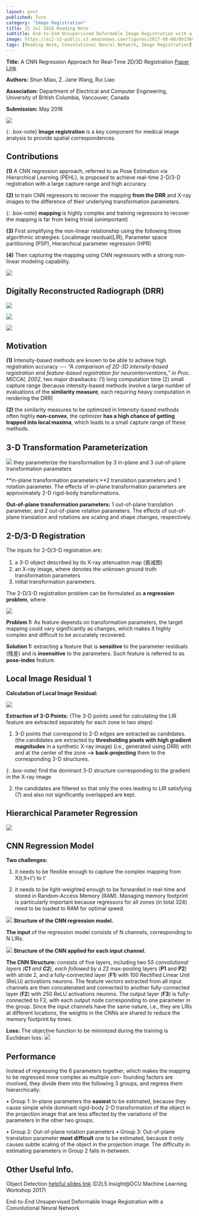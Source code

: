 ```yaml
---
layout: post
published: Ture
category: "Image Registration"
title: 25 Jul 2018 Reading Note
subtitle: End-to-End Unsupervised Deformable Image Registration with a Convolutional Neural Network
image: https://ai2-s2-public.s3.amazonaws.com/figures/2017-08-08/0b3369b950ca9b273b24a72b6023981d31b68ae2/2-Figure2-1.png
tags: [Reading Note, Convolutional Neural Network, Image Registration]
---
```


**Title:** A CNN Regression Approach for Real-Time 2D/3D Registration [Paper Link](https://ieeexplore.ieee.org/document/7393571/)

**Authors:** Shun Miao, Z. Jane Wang, Rui Liao

**Association:** Department of Electrical and Computer Engineering, University of British Columbia, Vancouver, Canada

**Submission:** May 2016

![](https://github.com/xuuuuuuchen/xuuuuuuchen.github.io/blob/master/img/2018-07-25-readnote/1.png?raw=true) 

{: .box-note}
**Image registration** is a key component for medical image analysis to provide spatial correspondences.


## Contributions

**(1)** A CNN regression approach, referred to as Pose Estimation via Hierarchical Learning (PEHL), is proposed to achieve real-time 2-D/3-D registration with a large capture range and high accuracy.

**(2)** to train CNN regressors to recover the mapping **from the DRR** and X-ray images to the difference of their underlying transformation parameters. 

{: .box-note}
**mapping** is highly complex and training regressors to recover the mapping is far from being trivial (unimportant)

**(3)** First simplifying the non-linear relationship using the following three algorithmic strategies: Localimage residual(LIR), Parameter space partitioning (PSP), Hierarchical parameter regression (HPR)

**(4)** Then capturing the mapping using CNN regressors with a strong non-linear modeling capability.



![](https://ars.els-cdn.com/content/image/3-s2.0-B978012810408800016X-gr001.jpg) 

## Digitally Reconstructed Radiograph (DRR)

![](https://media.springernature.com/lw785/springer-static/image/art%3A10.1186%2Fs12938-017-0353-8/MediaObjects/12938_2017_353_Fig1_HTML.gif) 

![](https://image.slidesharecdn.com/presentation-100511175011-phpapp02/95/generation-of-planar-radiographs-from-3d-anatomical-models-using-the-gpu-3-728.jpg?cb=1273601116) 

![](https://image.slidesharecdn.com/presentation-100714114159-phpapp01/95/generation-of-planar-radiographs-from-3d-anatomical-models-using-the-gpu-6-728.jpg?cb=1279107927) 


## Motivation

**(1)** Intensity-based methods are known to be able to achieve high registration accuracy 
--- *“A comparison of 2D-3D intensity-based registration and feature-based registration for neurointerventions,” in Proc. MICCAI, 2002*,
two major drawbacks: (1) long computation time (2) small capture range (because intensity-based methods involve a large number of evaluations of the **similarity measure**, each requiring heavy computation in rendering the DRR)

**(2)** the similarity measures to be optimized in Intensity-based methods often highly **non-convex**, the optimizer **has a high chance of getting trapped into local maxima**, which leads to a small capture range of these methods.

## 3-D Transformation Parameterization

![](https://ai2-s2-public.s3.amazonaws.com/figures/2017-08-08/0b3369b950ca9b273b24a72b6023981d31b68ae2/2-Figure1-1.png) 
they parameterize the transformation by 3 in-plane and 3 out-of-plane transformation parameters

**in-plane transformation parameters:**2 translation parameters and 1 rotation parameter. 
The effects of in-plane transformation parameters are approximately 2-D rigid-body transformations. 

**Out-of-plane transformation parameters:**  1 out-of-plane translation parameter,
and 2 out-of-plane rotation parameters. 
The effects of out-of-plane translation and rotations are scaling and shape changes, respectively.


## 2-D/3-D Registration

The inputs for 2-D/3-D registration are:

1. a 3-D object described by its X-ray attenuation map (衰减图)
2. an X-ray image, where denotes the unknown ground truth transformation parameters
3. initial transformation parameters. 

The 2-D/3-D registration problem can be formulated as **a regression problem**, where:

![](https://github.com/xuuuuuuchen/xuuuuuuchen.github.io/blob/master/img/2018-07-23-readnote/1.png?raw=true) 


**Problem 1:** As feature depends on transformation parameters, the target mapping could vary significantly as changes, which makes it highly complex and difficult to be accurately recovered.

**Solution 1:** extracting a feature that is **sensitive** to the parameter residuals (残差) and is **insensitive** to the parameters. Such feature is referred to as **pose-index** feature.

## Local Image Residual 1

**Calculation of Local Image Residual:**

![](https://github.com/xuuuuuuchen/xuuuuuuchen.github.io/blob/master/img/2018-07-23-readnote/2.png?raw=true) 

**Extraction of 3-D Points:** (The 3-D points used for calculating the LIR feature are extracted separately for each zone in two steps)

1. 3-D points that correspond to 2-D edges are extracted as candidates. (the candidates are extracted by **thresholding pixels with high gradient magnitudes** in a synthetic X-ray image) (i.e., generated using DRR) with and at the center of the zone **-->** **back-projecting** them to the corresponding 3-D structures.

{: .box-note}
find the dominant 3-D structure corresponding to the gradient in the X-ray image

2. the candidates are filtered so that only the ones leading to LIR satisfying (7) and also not significantly overlapped are kept.

## Hierarchical Parameter Regression

![](https://github.com/xuuuuuuchen/xuuuuuuchen.github.io/blob/master/img/2018-07-23-readnote/3.png?raw=true) 

## CNN Regression Model

**Two challenges:**
1. it needs to be flexible enough to capture the complex mapping from X(t,It+t') to t'

2. it needs to be light-weighted enough to be forwarded in real-time and stored in Random-Access Memory (RAM). Managing memory footprint is particularly important because regressors for all zones (in total 324) need to be loaded to RAM for optimal speed.

![](https://encrypted-tbn0.gstatic.com/images?q=tbn:ANd9GcQjIBigksQ2lH6db1XmzQHkP7IIOuQEyUFbPFnaNLw4Z1IKRpvWoQ) 
**Structure of the CNN regression model.**

**The input** of the regression model consists of N channels, corresponding to N LIRs.


![](https://encrypted-tbn0.gstatic.com/images?q=tbn:ANd9GcRs0jrJxsEr4woOFZi6ACLBQy_SuuZC9y98phBOgcTrdH0dG65krA) 
**Structure of the CNN applied for each input channel.**

**The CNN Structure:** consists of five layers, including two 5*5 convolutional layers (**C1** and **C2**), each followed by a 2*2 max-pooling layers (**P1** and **P2**) with stride 2, and a fully-connected layer (**F1**) with 100 Rectified Linear Unit (ReLU) activations neurons. The feature vectors extracted from all input channels are then concatenated and connected to another fully-connected layer (**F2**) with 250 ReLU activations neurons. The output layer (**F3**) is fully-connected to F2, with each output node corresponding to one parameter in the group. Since the input channels have the same nature, i.e., they are LIRs at different locations, the weights in the CNNs are shared to reduce the memory footprint by
times.

**Loss:** The objective function to be minimized during the training is Euclidean loss:
![](https://github.com/xuuuuuuchen/xuuuuuuchen.github.io/blob/master/img/2018-07-23-readnote/4.png?raw=true) 

## Performance

Instead of regressing the 6 parameters together, which makes the mapping to be regressed more complex as multiple con- founding factors are involved, they divide them into the following 3 groups, and regress them hierarchically: 

• Group 1: In-plane parameters
the **easiest** to be estimated, because they cause simple while dominant rigid-body 2-D transformation of the object in the projection image that are less affected by the variations of the parameters in the other two groups. 

• Group 2: Out-of-plane rotation parameters
• Group 3: Out-of-plane translation parameter
**most difficult** one to be estimated, because it only causes subtle scaling of the object in the projection image. The difficulty in estimating parameters in Group 2 falls in-between.

## Other Useful Info.

Object Detection [helpful slides link](https://www.slideshare.net/xavigiro/object-detection-d2l5-insightdcu-machine-learning-workshop-2017)
(D2L5 Insight@DCU Machine Learning Workshop 2017)



End-to-End Unsupervised Deformable Image Registration with a Convolutional Neural Network